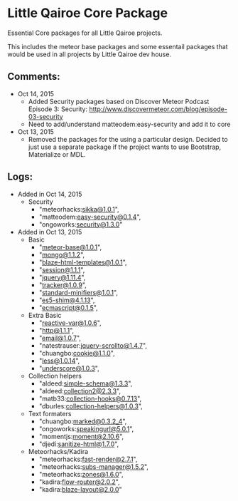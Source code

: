 # Little Qairoe Core Package

Essential Core packages for all Little Qairoe projects.

This includes the meteor base packages and some essentail packages that would be used in all projects by Little Qairoe dev house.

## Comments:
- Oct 14, 2015
  - Added Security packages based on Discover Meteor Podcast Episode 3: Security: http://www.discovermeteor.com/blog/episode-03-security
  - Need to add/understand matteodem:easy-security and add it to core
- Oct 13, 2015
  - Removed the packages for the using a particular design. Decided to just use a separate package if the project wants to use Bootstrap, Materialize or MDL.

## Logs:
- Added in Oct 14, 2015
  - Security
    - "meteorhacks:sikka@1.0.1",
    - "matteodem:easy-security@0.1.4",
    - "ongoworks:security@1.3.0"
- Added in Oct 13, 2015
	- Basic
	  - "meteor-base@1.0.1",
	  - "mongo@1.1.2",
	  - "blaze-html-templates@1.0.1",
	  - "session@1.1.1",
	  - "jquery@1.11.4",
	  - "tracker@1.0.9",
	  - "standard-minifiers@1.0.1",
	  - "es5-shim@4.1.13",
	  - "ecmascript@0.1.5",
  - Extra Basic
	  - "reactive-var@1.0.6",
	  - "http@1.1.1",
	  - "email@1.0.7",
	  - "natestrauser:jquery-scrollto@1.4.7",
	  - "chuangbo:cookie@1.1.0",
  	- "less@1.0.14",
    - "underscore@1.0.3",
  - Collection helpers
    - "aldeed:simple-schema@1.3.3",
    - "aldeed:collection2@2.3.3",
    - "matb33:collection-hooks@0.7.13",
    - "dburles:collection-helpers@1.0.3",
  - Text formaters
    - "chuangbo:marked@0.3.2_4",
    - "ongoworks:speakingurl@5.0.1",
    - "momentjs:moment@2.10.6",
    - "djedi:sanitize-html@1.7.0",
  - Meteorhacks/Kadira
    - "meteorhacks:fast-render@2.7.1",
    - "meteorhacks:subs-manager@1.5.2",
    - "meteorhacks:zones@1.6.0",
    - "kadira:flow-router@2.0.2",
    - "kadira:blaze-layout@2.0.0"